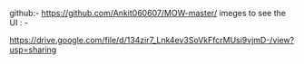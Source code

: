 github:- https://github.com/Ankit060607/MOW-master/
imeges to see the UI : -

https://drive.google.com/file/d/134zir7_Lnk4ev3SoVkFfcrMUsi9vjmD-/view?usp=sharing
